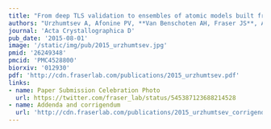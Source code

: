 ```yaml
---
title: "From deep TLS validation to ensembles of atomic models built from elemental motions"
authors: "Urzhumtsev A, Afonine PV, **Van Benschoten AH, Fraser JS**, Adams PD"
journal: 'Acta Crystallographica D'
pub_date: '2015-08-01'
image: '/static/img/pub/2015_urzhumtsev.jpg'
pmid: '26249348'
pmcid: 'PMC4528800'
biorxiv: '012930'
pdf: 'http://cdn.fraserlab.com/publications/2015_urzhumtsev.pdf'
links:
- name: Paper Submission Celebration Photo
  url: https://twitter.com/fraser_lab/status/545387123688214528
- name: Addenda and corrigendum
  url: 'http://cdn.fraserlab.com/publications/2015_urzhumtsev_corrigendum.pdf'
---
```

